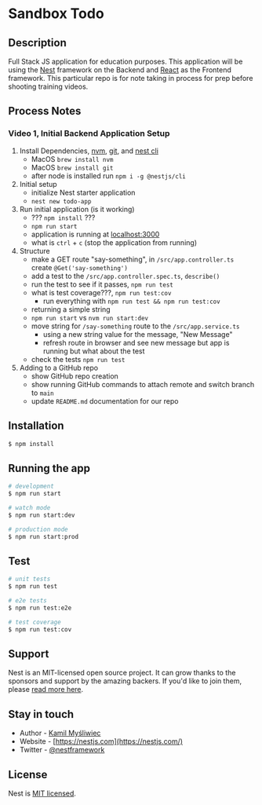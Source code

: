 # Sandbox Todo

## Description

Full Stack JS application for education purposes. This application will be using the [Nest](https://docs.nestjs.com/first-steps) framework on the Backend and [React](https://reactjs.org/docs/getting-started.html) as the Frontend framework. This particular repo is for note taking in process for prep before shooting training videos.

## Process Notes

### Video 1, Initial Backend Application Setup

1. Install Dependencies, [nvm](https://github.com/nvm-sh/nvm), [git](https://git-scm.com/download/mac), and [nest cli](https://docs.nestjs.com/first-steps)
    - MacOS `brew install nvm`
    - MacOS `brew install git`
    - after node is installed run `npm i -g @nestjs/cli`
1. Initial setup
    - initialize Nest starter application
    - `nest new todo-app`
1. Run initial application (is it working)
    - ??? `npm install` ???
    - `npm run start`
    - application is running at [localhost:3000](http://localhost:3000/)
    - what is `ctrl` + `c` (stop the application from running)
1. Structure
    - make a GET route "say-something", in `/src/app.controller.ts` create `@Get('say-something')`
    - add a test to the `/src/app.controller.spec.ts`, `describe()`
    - run the test to see if it passes, `npm run test`
    - what is test coverage???, `npm run test:cov`
      - run everything with `npm run test && npm run test:cov`
    - returning a simple string
    - `npm run start` vs `nvm run start:dev`
    - move string for `/say-something` route to the `/src/app.service.ts`
      - using a new string value for the message, "New Message"
      - refresh route in browser and see new message but app is running but what about the test
    - check the tests `npm run test`
1. Adding to a GitHub repo
    - show GitHub repo creation
    - show running GitHub commands to attach remote and switch branch to `main`
    - update `README.md` documentation for our repo

## Installation

```bash
$ npm install
```

## Running the app

```bash
# development
$ npm run start

# watch mode
$ npm run start:dev

# production mode
$ npm run start:prod
```

## Test

```bash
# unit tests
$ npm run test

# e2e tests
$ npm run test:e2e

# test coverage
$ npm run test:cov
```

## Support

Nest is an MIT-licensed open source project. It can grow thanks to the sponsors and support by the amazing backers. If you'd like to join them, please [read more here](https://docs.nestjs.com/support).

## Stay in touch

- Author - [Kamil Myśliwiec](https://kamilmysliwiec.com)
- Website - [https://nestjs.com](https://nestjs.com/)
- Twitter - [@nestframework](https://twitter.com/nestframework)

## License

Nest is [MIT licensed](LICENSE).
